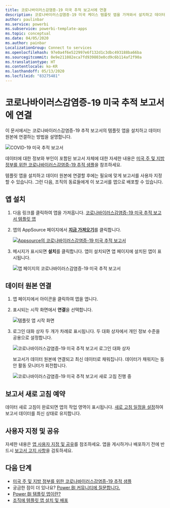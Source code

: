 ```yaml
---
title: 코로나바이러스감염증-19 미국 추적 보고서에 연결
description: 코로나바이러스감염증-19 미국 케이스 템플릿 앱을 가져와서 설치하고 데이터에 연결하는 방법
author: paulinbar
ms.service: powerbi
ms.subservice: powerbi-template-apps
ms.topic: conceptual
ms.date: 04/05/2020
ms.author: painbar
LocalizationGroup: Connect to services
ms.openlocfilehash: 97e0a4f6e522997e6f132d1c3dbc493188ba66ba
ms.sourcegitcommit: 0e9e211082eca7fd939803e0cd9c6b114af2f90a
ms.translationtype: HT
ms.contentlocale: ko-KR
ms.lasthandoff: 05/13/2020
ms.locfileid: "83275481"
---
```

# <a name="connect-to-the-covid-19-us-tracking-report"></a>코로나바이러스감염증-19 미국 추적 보고서에 연결
이 문서에서는 코로나바이러스감염증-19 추적 보고서의 템플릿 앱을 설치하고 데이터 원본에 연결하는 방법을 설명합니다.

![COVID-19 미국 추적 보고서](media/service-connect-to-covid-19-tracking/service-covid-19-us-tracking-report-title-screen.png)

데이터에 대한 정보와 부인이 포함된 보고서 자체에 대한 자세한 내용은 [미국 주 및 지방 정부를 위한 코로나바이러스감염증-19 추적 샘플](../create-reports/sample-covid-19-us.md)을 참조하세요.

템플릿 앱을 설치하고 데이터 원본에 연결할 후에는 필요에 맞게 보고서를 사용자 지정할 수 있습니다. 그런 다음, 조직의 동료들에게 이 보고서를 앱으로 배포할 수 있습니다.

## <a name="install-the-app"></a>앱 설치

1. 다음 링크를 클릭하여 앱을 가져옵니다. [코로나바이러스감염증-19 미국 추적 보고서 템플릿 앱](https://appsource.microsoft.com/en-us/product/power-bi/pbi-contentpacks.covid19ms)

1. 앱의 AppSource 페이지에서 [**지금 가져오기**](https://appsource.microsoft.com/en-us/product/power-bi/pbi-contentpacks.covid19ms)를 클릭합니다.

    [![Appsource의 코로나바이러스감염증-19 미국 추적 보고서](media/service-connect-to-covid-19-tracking/service-covid-19-us-tracking-report-appsource-icon.png)](https://appsource.microsoft.com/en-us/product/power-bi/pbi-contentpacks.covid19ms)

1. 메시지가 표시되면 **설치**를 클릭합니다. 앱이 설치되면 앱 페이지에 설치된 앱이 표시됩니다.

   ![앱 페이지의 코로나바이러스감염증-19 미국 추적 보고서](media/service-connect-to-covid-19-tracking/service-covid-19-us-tracking-report-apps-page-icon.png)

## <a name="connect-to-data-sources"></a>데이터 원본 연결 

1. 앱 페이지에서 아이콘을 클릭하여 앱을 엽니다.

1. 표시되는 시작 화면에서 **연결**을 선택합니다.

   ![템플릿 앱 시작 화면](media/service-connect-to-covid-19-tracking/service-covid-19-us-tracking-report-splash-screen.png)

1. 로그인 대화 상자 두 개가 차례로 표시됩니다. 두 대화 상자에서 개인 정보 수준을 공용으로 설정합니다.

   ![코로나바이러스감염증-19 미국 추적 보고서 로그인 대화 상자](media/service-connect-to-covid-19-tracking/service-covid-19-us-tracking-report-signin-dialog.png)

   보고서가 데이터 원본에 연결되고 최신 데이터로 채워집니다. 데이터가 채워지는 동안 활동 모니터가 회전합니다.

   ![코로나바이러스감염증-19 미국 추적 보고서 새로 고침 진행 중](media/service-connect-to-covid-19-tracking/service-covid-19-us-tracking-report-refresh-monitor.png)

## <a name="schedule-report-refresh"></a>보고서 새로 고침 예약

데이터 새로 고침이 완료되면 앱의 작업 영역이 표시됩니다. [새로 고침 일정을 설정](../connect-data/refresh-scheduled-refresh.md)하여 보고서 데이터를 최신 상태로 유지합니다.

## <a name="customize-and-share"></a>사용자 지정 및 공유

자세한 내용은 [앱 사용자 지정 및 공유](../connect-data/service-template-apps-install-distribute.md#customize-and-share-the-app)를 참조하세요. 앱을 게시하거나 배포하기 전에 반드시 [보고서 고지 사항](../create-reports/sample-covid-19-us.md#disclaimers)을 검토하세요.

## <a name="next-steps"></a>다음 단계
* [미국 주 및 지방 정부를 위한 코로나바이러스감염증-19 추적 샘플](../create-reports/sample-covid-19-us.md)
* 궁금한 점이 더 있나요? [Power BI 커뮤니티에 질문합니다.](https://community.powerbi.com/)
* [Power BI 템플릿 앱이란?](../connect-data/service-template-apps-overview.md)
* [조직에 템플릿 앱 설치 및 배포](../connect-data/service-template-apps-install-distribute.md)
